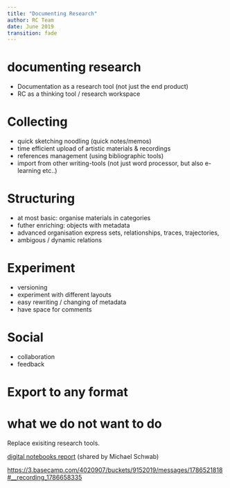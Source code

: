 ```yaml
---
title: "Documenting Research"
author: RC Team
date: June 2019
transition: fade
---
```


# documenting research

* Documentation as a research tool (not just the end product)
* RC as a thinking tool / research workspace

# Collecting 

* quick sketching noodling (quick notes/memos)
* time efficient upload of artistic materials & recordings
* references management (using bibliographic tools)
* import from other writing-tools (not just word processor, but also e-learning etc..)

# Structuring

* at most basic: organise materials in categories
* futher enriching: objects with metadata
* advanced organisation express sets, relationships, traces, trajectories, 
* ambigous / dynamic relations

# Experiment

* versioning
* experiment with different layouts
* easy rewriting / changing of metadata
* have space for comments

# Social

* collaboration 
* feedback 

# Export to any format


# what we do not want to do

Replace exisiting research tools.

[digital notebooks report](https://openworking.wordpress.com/2018/05/21/event-report-digital-notebooks-productivity-tools-for-researchers-on-15-03-2018/) (shared by Michael Schwab)

https://3.basecamp.com/4020907/buckets/9152019/messages/1786521818#__recording_1786658335
